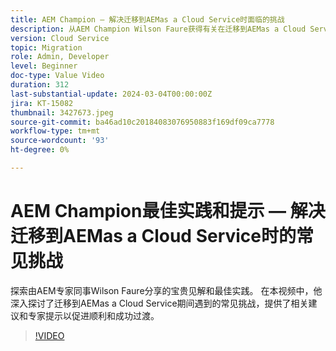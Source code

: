 ```yaml
---
title: AEM Champion — 解决迁移到AEMas a Cloud Service时面临的挑战
description: 从AEM Champion Wilson Faure获得有关在迁移到AEMas a Cloud Service时解决常见挑战的专家建议。
version: Cloud Service
topic: Migration
role: Admin, Developer
level: Beginner
doc-type: Value Video
duration: 312
last-substantial-update: 2024-03-04T00:00:00Z
jira: KT-15082
thumbnail: 3427673.jpeg
source-git-commit: ba46ad10c20184083076950883f169df09ca7778
workflow-type: tm+mt
source-wordcount: '93'
ht-degree: 0%

---
```



# AEM Champion最佳实践和提示 — 解决迁移到AEMas a Cloud Service时的常见挑战

探索由AEM专家同事Wilson Faure分享的宝贵见解和最佳实践。 在本视频中，他深入探讨了迁移到AEMas a Cloud Service期间遇到的常见挑战，提供了相关建议和专家提示以促进顺利和成功过渡。

>[!VIDEO](https://video.tv.adobe.com/v/3427673/?learn=on)
